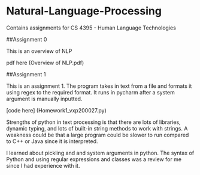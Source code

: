 # Natural-Language-Processing
Contains assignments for CS 4395 - Human Language Technologies

##Assignment 0

This is an overview of NLP

pdf here (Overview of NLP.pdf)


##Assignment 1

This is an assignment 1. The program takes in text from a file and formats it using regex to the required format. It runs in pycharm after a system argument is manually inputted. 

[code here] (Homework1_vxp200027.py)

Strengths of python in text processing is that there are lots of libraries, dynamic typing, 
and lots of built-in string methods to work with strings. A weakness could be that a large program could be slower to run compared to C++ or Java since it is interpreted. 

I learned about pickling and and system arguments in python. The syntax of Python and using regular expressions and classes was a review for me since I had experience with it. 

